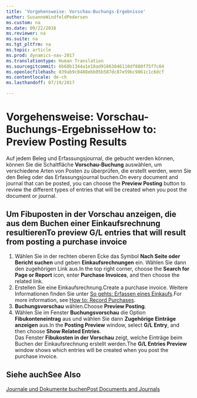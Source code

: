 ```yaml
---
title: 'Vorgehensweise: Vorschau-Buchungs-Ergebnisse'
author: SusanneWindfeldPedersen
ms.custom: na
ms.date: 09/22/2016
ms.reviewer: na
ms.suite: na
ms.tgt_pltfrm: na
ms.topic: article
ms.prod: dynamics-nav-2017
ms.translationtype: Human Translation
ms.sourcegitcommit: 6b60b1344a1e18ad91863046110df880f75f7c04
ms.openlocfilehash: 839ab9c0488ebb05b587dc87e59bc9061c1c6dcf
ms.contentlocale: de-ch
ms.lasthandoff: 07/19/2017

---
```

    
# <a name="how-to-preview-posting-results"></a><span data-ttu-id="a699c-102">Vorgehensweise: Vorschau-Buchungs-Ergebnisse</span><span class="sxs-lookup"><span data-stu-id="a699c-102">How to: Preview Posting Results</span></span>
<span data-ttu-id="a699c-103">Auf jedem Beleg und Erfassungsjournal, die gebucht werden können, können Sie die Schaltfläche **Vorschau-Buchung** auswählen, um verschiedene Arten von Posten zu überprüfen, die erstellt werden, wenn Sie den Beleg oder das Erfassungsjournal buchen.</span><span class="sxs-lookup"><span data-stu-id="a699c-103">On every document and journal that can be posted, you can choose the **Preview Posting** button to review the different types of entries that will be created when you post the document or journal.</span></span>

## <a name="to-preview-gl-entries-that-will-result-from-posting-a-purchase-invoice"></a><span data-ttu-id="a699c-104">Um Fibuposten in der Vorschau anzeigen, die aus dem Buchen einer Einkaufsrechnung resultieren</span><span class="sxs-lookup"><span data-stu-id="a699c-104">To preview G/L entries that will result from posting a purchase invoice</span></span>
1. <span data-ttu-id="a699c-105">Wählen Sie in der rechten oberen Ecke das Symbol **Nach Seite oder Bericht suchen** und geben **Einkaufsrechnungen** ein. Wählen Sie dann den zugehörigen Link aus.</span><span class="sxs-lookup"><span data-stu-id="a699c-105">In the top right corner, choose the **Search for Page or Report** icon, enter **Purchase Invoices**, and then choose the related link.</span></span>
2. <span data-ttu-id="a699c-106">Erstellen Sie eine Einkaufsrechnung.</span><span class="sxs-lookup"><span data-stu-id="a699c-106">Create a purchase invoice.</span></span> <span data-ttu-id="a699c-107">Weitere Informationen finden Sie unter [So gehts: Erfassen eines Einkaufs](purchasing-how-record-purchases.md).</span><span class="sxs-lookup"><span data-stu-id="a699c-107">For more information, see [How to: Record Purchases](purchasing-how-record-purchases.md).</span></span>
3. <span data-ttu-id="a699c-108">**Buchungsvorschau** wählen.</span><span class="sxs-lookup"><span data-stu-id="a699c-108">Choose **Preview Posting**.</span></span>
4. <span data-ttu-id="a699c-109">Wählen Sie im Fenster **Buchungsvorschau** die Option **Fibukonteneintrag** aus und wählen Sie dann **Zugehörige Einträge anzeigen** aus.</span><span class="sxs-lookup"><span data-stu-id="a699c-109">In the **Posting Preview** window, select **G/L Entry**, and then choose **Show Related Entries**.</span></span>  
<span data-ttu-id="a699c-110">Das Fenster **Fibukosten in der Vorschau** zeigt, welche Einträge beim Buchen der Einkaufsrechnung erstellt werden.</span><span class="sxs-lookup"><span data-stu-id="a699c-110">The **G/L Entries Preview** window shows which entries will be created when you post the purchase invoice.</span></span>

## <a name="see-also"></a><span data-ttu-id="a699c-111">Siehe auch</span><span class="sxs-lookup"><span data-stu-id="a699c-111">See Also</span></span>
[<span data-ttu-id="a699c-112">Journale und Dokumente buchen</span><span class="sxs-lookup"><span data-stu-id="a699c-112">Post Documents and Journals</span></span>](ui-post-documents-journals.md)


